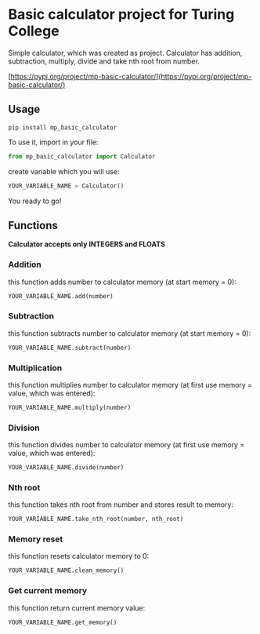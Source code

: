 # Basic calculator project for Turing College

Simple calculator, which was created as project.
Calculator has addition, subtraction, multiply, divide and take nth root from number.

[https://pypi.org/project/mp-basic-calculator/](https://pypi.org/project/mp-basic-calculator/)

## Usage

```pip install mp_basic_calculator```

To use it, import in your file:

```python
from mp_basic_calculator import Calculator
```

create variable which you will use:

```python
YOUR_VARIABLE_NAME = Calculator()
```

You ready to go!

## Functions

**Calculator accepts only INTEGERS and FLOATS**

### Addition

this function adds number to calculator memory (at start memory = 0):

```python
YOUR_VARIABLE_NAME.add(number)
```

### Subtraction

this function subtracts number to calculator memory (at start memory = 0):

```python
YOUR_VARIABLE_NAME.subtract(number)
```

### Multiplication

this function multiplies number to calculator memory (at first use memory = value, which was entered):

```python
YOUR_VARIABLE_NAME.multiply(number)
```

### Division

this function divides number to calculator memory (at first use memory = value, which was entered):

```python
YOUR_VARIABLE_NAME.divide(number)
```

### Nth root

this function takes nth root from number and stores result to memory:

```python
YOUR_VARIABLE_NAME.take_nth_root(number, nth_root)
```

### Memory reset

this function resets calculator memory to 0:

```python
YOUR_VARIABLE_NAME.clean_memory()
```

### Get current memory

this function return current memory value:

```python
YOUR_VARIABLE_NAME.get_memory()
```